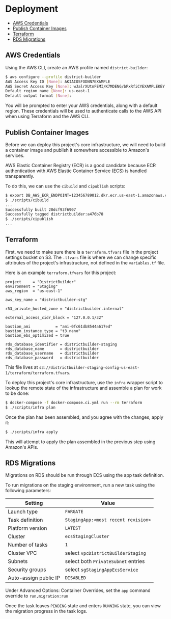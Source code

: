 # Deployment

- [AWS Credentials](#aws-credentials)
- [Publish Container Images](#publish-container-images)
- [Terraform](#terraform)
- [RDS Migrations](#rds-migrations)

## AWS Credentials

Using the AWS CLI, create an AWS profile named `district-builder`:

```bash
$ aws configure --profile district-builder
AWS Access Key ID [None]: AKIAIOSFODNN7EXAMPLE
AWS Secret Access Key [None]: wJalrXUtnFEMI/K7MDENG/bPxRfiCYEXAMPLEKEY
Default region name [None]: us-east-1
Default output format [None]:
```

You will be prompted to enter your AWS credentials, along with a default region. These credentials will be used to authenticate calls to the AWS API when using Terraform and the AWS CLI.

## Publish Container Images

Before we can deploy this project's core infrastructure, we will need to build a container image and publish it somewhere accessible to Amazon's services.

AWS Elastic Container Registry (ECR) is a good candidate because ECR authentication with AWS Elastic Container Service (ECS) is handled transparently.

To do this, we can use the `cibuild` and `cipublish` scripts:

```bash
$ export DB_AWS_ECR_ENDPOINT=123456789012.dkr.ecr.us-east-1.amazonaws.com
$ ./scripts/cibuild
...
Successfully built 20dcf93f6907
Successfully tagged districtbuilder:a476b78
$ ./scripts/cipublish
...
```

## Terraform

First, we need to make sure there is a `terraform.tfvars` file in the project settings bucket on S3. The `.tfvars` file is where we can change specific attributes of the project's infrastructure, not defined in the `variables.tf` file.

Here is an example `terraform.tfvars` for this project:

```hcl
project     = "DistrictBuilder"
environment = "Staging"
aws_region  = "us-east-1"

aws_key_name = "districtbuilder-stg"

r53_private_hosted_zone = "districtbuilder.internal"

external_access_cidr_block = "127.0.0.1/32"

bastion_ami           = "ami-0fc61db8544a617ed"
bastion_instance_type = "t3.nano"
bastion_ebs_optimized = true

rds_database_identifier = districtbuilder-staging
rds_database_name       = districtbuilder
rds_database_username   = districtbuilder
rds_database_password   = districtbuilder
```

This file lives at `s3://districtbuilder-staging-config-us-east-1/terraform/terraform.tfvars`.

To deploy this project's core infrastructure, use the `infra` wrapper script to lookup the remote state of the infrastructure and assemble a plan for work to be done:

```bash
$ docker-compose -f docker-compose.ci.yml run --rm terraform
$ ./scripts/infra plan
```

Once the plan has been assembled, and you agree with the changes, apply it:

```bash
$ ./scripts/infra apply
```

This will attempt to apply the plan assembled in the previous step using Amazon's APIs.

## RDS Migrations

Migrations on RDS should be run through ECS using the app task definition.

To run migrations on the staging environment, run a new task using the following parameters:

| Setting               | Value                               |
|-----------------------|-------------------------------------|
| Launch type           | `FARGATE`                           |
| Task definition       | `StagingApp:<most recent revision>` |
| Platform version      | `LATEST`                            |
| Cluster               | `ecsStagingCluster`                 |
| Number of tasks       | `1`                                 |
| Cluster VPC           | select `vpcDistrictBuilderStaging`  |
| Subnets               | select both `PrivateSubnet` entries |
| Security groups       | select `sgStagingAppEcsService`     |
| Auto-assign public IP | `DISABLED`                          |

Under Advanced Options: Container Overrides, set the `app` command override to `run,migration:run`

Once the task leaves `PENDING` state and enters `RUNNING` state, you can view the migration progress in the task logs.
